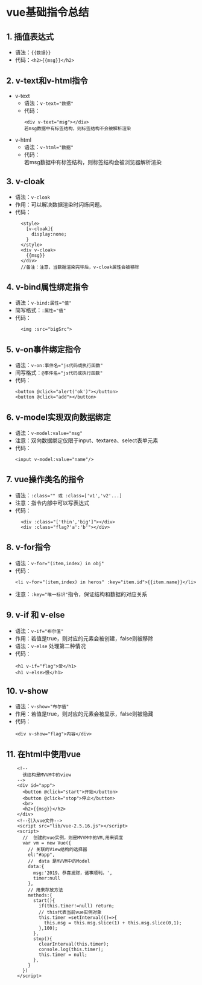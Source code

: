 # vue基础指令总结
## 1. 插值表达式
+ 语法：`{{数据}}` 
+ 代码：`<h2>{{msg}}</h2>`

## 2. v-text和v-html指令
+ v-text
  + 语法：`v-text="数据"`
  + 代码：
    ```
    <div v-text="msg"></div>
    若msg数据中有标签结构，则标签结构不会被解析渲染
+ v-html
  + 语法：`v-html="数据"`
  + 代码：
    <div v-html="msg"></div>
    若msg数据中有标签结构，则标签结构会被浏览器解析渲染
## 3. v-cloak
+ 语法：`v-cloak`
+ 作用：可以解决数据渲染时闪烁问题。
+ 代码：
  ```
    <style>
      [v-cloak]{
        display:none;
      }
    </style>
    <div v-cloak>
      {{msg}}
    </div>
    //备注：注意，当数据渲染完毕后，v-cloak属性会被移除

## 4. v-bind属性绑定指令
+ 语法：`v-bind:属性="值"`
+ 简写格式：`:属性="值"`
+ 代码：
  ```
    <img :src="bigSrc">

## 5. v-on事件绑定指令
+ 语法：`v-on:事件名="js代码或执行函数"`
+ 间写格式：`@事件名="js代码或执行函数"`
+ 代码：
  ```
  <button @click="alert('ok')"></button>
  <button @click="add"></button>

## 6. v-model实现双向数据绑定
+ 语法：`v-model:value="msg"`
+ 注意：双向数据绑定仅限于input、textarea、select表单元素
+ 代码：
  ```
  <input v-model:value="name"/>
  
## 7. vue操作类名的指令
+ 语法：`:class="" 或 :class=['v1','v2'...]`
+ 注意：指令内部中可以写表达式
+ 代码：
  ```
    <div :class="['thin','big']"></div>
    <div :class="flag?'a':'b'"></div>

## 8. v-for指令
+ 语法：`v-for="(item,index) in obj" `
+ 代码：
  ```
  <li v-for="(item,index) in heros" :key="item.id">{{item.name}}</li>
+ 注意：`:key="唯一标识"`指令，保证结构和数据的对应关系

## 9. v-if 和 v-else
+ 语法：`v-if="布尔值"`
+ 作用：若值是true，则对应的元素会被创建，false则被移除
+ 语法：`v-else` 处理第二种情况
+ 代码：
  ```
  <h1 v-if="flag">爱</h1>
  <h1 v-else>恨</h1>

## 10. v-show
+ 语法：`v-show="布尔值"`
+ 作用：若值是true，则对应的元素会被显示，false则被隐藏
+ 代码：
  ```
  <div v-show="flag">内容</div>

## 11. 在html中使用vue
```
    <!--
      该结构是MVVM中的view
    -->
    <div id="app">
      <button @click="start">开始</button>
      <button @click="stop">停止</button>
      <br>
      <h2>{{msg}}</h2>
    </div>
    <!--引入vue文件-->
    <script src="lib/vue-2.5.16.js"></script>
    <script>
      //  创建的vue实例，则是MVVM中的VM,用来调度
      var vm = new Vue({
        // 关联的View结构的选择器
        el:"#app",
        //  data 是MVVM中的Model
        data:{
          msg:'2019，恭喜发财，诸事顺利。',
          timer:null
        },
        // 用来存放方法
        methods:{
          start(){
            if(this.timer!=null) return;
            // this代表当前vue实例对象
            this.timer =setInterval(()=>{
              this.msg = this.msg.slice(1) + this.msg.slice(0,1);
            },100);
          },
          stop(){
            clearInterval(this.timer);
            console.log(this.timer);
            this.timer = null;
          },
        }
      })
    </script>